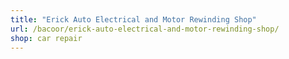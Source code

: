 ```yaml
---
title: "Erick Auto Electrical and Motor Rewinding Shop"
url: /bacoor/erick-auto-electrical-and-motor-rewinding-shop/
shop: car repair
---
```

